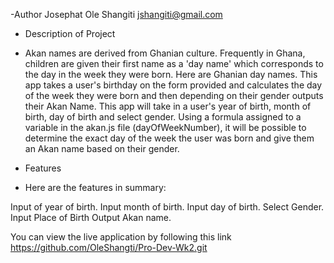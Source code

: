 -Author
Josephat Ole Shangiti
jshangiti@gmail.com

- Description of Project

- Akan names are derived from Ghanian culture. Frequently in Ghana, children are given their first name as a 'day name' which corresponds to the day in the week they were born. Here are Ghanian day names. This app takes a user's birthday on the form provided and calculates the day of the week they were born and then depending on their gender outputs their Akan Name. This app will take in a user's year of birth, month of birth, day of birth and select gender. Using a formula assigned to a variable in the akan.js file (dayOfWeekNumber), it will be possible to determine the exact day of the week the user was born and give them an Akan name based on their gender.

- Features
- Here are the features in summary:

Input of year of birth.
Input month of birth.
Input day of birth.
Select Gender.
Input Place of Birth
Output Akan name.

You can view the live application by following this link <https://github.com/OleShangti/Pro-Dev-Wk2.git>
